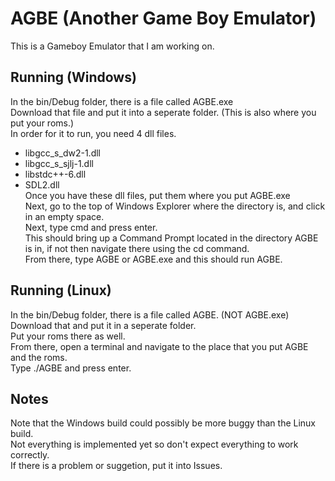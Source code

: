 # AGBE (Another Game Boy Emulator)
This is a Gameboy Emulator that I am working on.
## Running (Windows)
In the bin/Debug folder, there is a file called AGBE.exe  
Download that file and put it into a seperate folder. (This is also where you put your roms.)  
In order for it to run, you need 4 dll files.  
- libgcc_s_dw2-1.dll
- libgcc_s_sjlj-1.dll
- libstdc++-6.dll
- SDL2.dll  
Once you have these dll files, put them where you put AGBE.exe  
Next, go to the top of Windows Explorer where the directory is, and click in an empty space.  
Next, type cmd and press enter.  
This should bring up a Command Prompt located in the directory AGBE is in, if not then navigate there using the cd command.  
From there, type AGBE or AGBE.exe and this should run AGBE.
## Running (Linux)
In the bin/Debug folder, there is a file called AGBE. (NOT AGBE.exe)  
Download that and put it in a seperate folder.  
Put your roms there as well.  
From there, open a terminal and navigate to the place that you put AGBE and the roms.  
Type ./AGBE and press enter.  
## Notes
Note that the Windows build could possibly be more buggy than the Linux build.  
Not everything is implemented yet so don't expect everything to work correctly.  
If there is a problem or suggetion, put it into Issues.  
